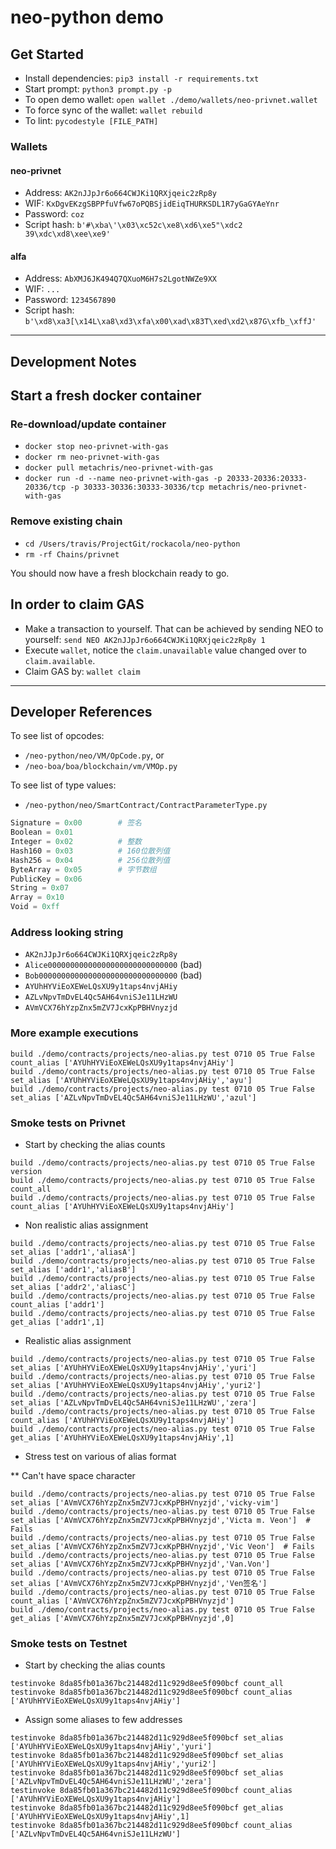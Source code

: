 # neo-python demo

## Get Started

* Install dependencies: `pip3 install -r requirements.txt`
* Start prompt: `python3 prompt.py -p`
* To open demo wallet: `open wallet ./demo/wallets/neo-privnet.wallet`
* To force sync of the wallet: `wallet rebuild`
* To lint: `pycodestyle [FILE_PATH]`

### Wallets

#### neo-privnet

* Address: `AK2nJJpJr6o664CWJKi1QRXjqeic2zRp8y`
* WIF: `KxDgvEKzgSBPPfuVfw67oPQBSjidEiqTHURKSDL1R7yGaGYAeYnr`
* Password: `coz`
* Script hash: `b'#\xba\'\x03\xc52c\xe8\xd6\xe5"\xdc2 39\xdc\xd8\xee\xe9'`

#### alfa

* Address: `AbXMJ6JK494Q7QXuoM6H7s2LgotNWZe9XX`
* WIF: `...`
* Password: `1234567890`
* Script hash: `b'\xd8\xa3[\x14L\xa8\xd3\xfa\x00\xad\x83T\xed\xd2\x87G\xfb_\xffJ'`

---

## Development Notes

## Start a fresh docker container

### Re-download/update container

* `docker stop neo-privnet-with-gas`
* `docker rm neo-privnet-with-gas`
* `docker pull metachris/neo-privnet-with-gas`
* `docker run -d --name neo-privnet-with-gas -p 20333-20336:20333-20336/tcp -p 30333-30336:30333-30336/tcp metachris/neo-privnet-with-gas`

### Remove existing chain

* `cd /Users/travis/ProjectGit/rockacola/neo-python`
* `rm -rf Chains/privnet`

You should now have a fresh blockchain ready to go.

## In order to claim GAS

* Make a transaction to yourself. That can be achieved by sending NEO to yourself: `send NEO AK2nJJpJr6o664CWJKi1QRXjqeic2zRp8y 1`
* Execute `wallet`, notice the `claim.unavailable` value changed over to `claim.available`.
* Claim GAS by: `wallet claim`

---

## Developer References

To see list of opcodes:

* `/neo-python/neo/VM/OpCode.py`, or
* `/neo-boa/boa/blockchain/vm/VMOp.py`

To see list of type values:

* `/neo-python/neo/SmartContract/ContractParameterType.py`

``` py
Signature = 0x00        # 签名
Boolean = 0x01
Integer = 0x02          # 整数
Hash160 = 0x03          # 160位散列值
Hash256 = 0x04          # 256位散列值
ByteArray = 0x05        # 字节数组
PublicKey = 0x06
String = 0x07
Array = 0x10
Void = 0xff
```

### Address looking string

* `AK2nJJpJr6o664CWJKi1QRXjqeic2zRp8y`
* `Alice00000000000000000000000000000` (bad)
* `Bob0000000000000000000000000000000` (bad)
* `AYUhHYViEoXEWeLQsXU9y1taps4nvjAHiy`
* `AZLvNpvTmDvEL4Qc5AH64vniSJe11LHzWU`
* `AVmVCX76hYzpZnx5mZV7JcxKpPBHVnyzjd`

### More example executions

```
build ./demo/contracts/projects/neo-alias.py test 0710 05 True False count_alias ['AYUhHYViEoXEWeLQsXU9y1taps4nvjAHiy']
build ./demo/contracts/projects/neo-alias.py test 0710 05 True False set_alias ['AYUhHYViEoXEWeLQsXU9y1taps4nvjAHiy','ayu']
build ./demo/contracts/projects/neo-alias.py test 0710 05 True False set_alias ['AZLvNpvTmDvEL4Qc5AH64vniSJe11LHzWU','azul']
```

### Smoke tests on Privnet

* Start by checking the alias counts

```
build ./demo/contracts/projects/neo-alias.py test 0710 05 True False version
build ./demo/contracts/projects/neo-alias.py test 0710 05 True False count_all
build ./demo/contracts/projects/neo-alias.py test 0710 05 True False count_alias ['AYUhHYViEoXEWeLQsXU9y1taps4nvjAHiy']
```

* Non realistic alias assignment

```
build ./demo/contracts/projects/neo-alias.py test 0710 05 True False set_alias ['addr1','aliasA']
build ./demo/contracts/projects/neo-alias.py test 0710 05 True False set_alias ['addr1','aliasB']
build ./demo/contracts/projects/neo-alias.py test 0710 05 True False set_alias ['addr2','aliasC']
build ./demo/contracts/projects/neo-alias.py test 0710 05 True False count_alias ['addr1']
build ./demo/contracts/projects/neo-alias.py test 0710 05 True False get_alias ['addr1',1]
```

* Realistic alias assignment

```
build ./demo/contracts/projects/neo-alias.py test 0710 05 True False set_alias ['AYUhHYViEoXEWeLQsXU9y1taps4nvjAHiy','yuri']
build ./demo/contracts/projects/neo-alias.py test 0710 05 True False set_alias ['AYUhHYViEoXEWeLQsXU9y1taps4nvjAHiy','yuri2']
build ./demo/contracts/projects/neo-alias.py test 0710 05 True False set_alias ['AZLvNpvTmDvEL4Qc5AH64vniSJe11LHzWU','zera']
build ./demo/contracts/projects/neo-alias.py test 0710 05 True False count_alias ['AYUhHYViEoXEWeLQsXU9y1taps4nvjAHiy']
build ./demo/contracts/projects/neo-alias.py test 0710 05 True False get_alias ['AYUhHYViEoXEWeLQsXU9y1taps4nvjAHiy',1]
```

* Stress test on various of alias format

** Can't have space character

```
build ./demo/contracts/projects/neo-alias.py test 0710 05 True False set_alias ['AVmVCX76hYzpZnx5mZV7JcxKpPBHVnyzjd','vicky-vim']
build ./demo/contracts/projects/neo-alias.py test 0710 05 True False set_alias ['AVmVCX76hYzpZnx5mZV7JcxKpPBHVnyzjd','Victa m. Veon']  # Fails
build ./demo/contracts/projects/neo-alias.py test 0710 05 True False set_alias ['AVmVCX76hYzpZnx5mZV7JcxKpPBHVnyzjd','Vic Veon']  # Fails
build ./demo/contracts/projects/neo-alias.py test 0710 05 True False set_alias ['AVmVCX76hYzpZnx5mZV7JcxKpPBHVnyzjd','Van.Von']
build ./demo/contracts/projects/neo-alias.py test 0710 05 True False set_alias ['AVmVCX76hYzpZnx5mZV7JcxKpPBHVnyzjd','Ven签名']
build ./demo/contracts/projects/neo-alias.py test 0710 05 True False count_alias ['AVmVCX76hYzpZnx5mZV7JcxKpPBHVnyzjd']
build ./demo/contracts/projects/neo-alias.py test 0710 05 True False get_alias ['AVmVCX76hYzpZnx5mZV7JcxKpPBHVnyzjd',0]
```

### Smoke tests on Testnet

* Start by checking the alias counts

```
testinvoke 8da85fb01a367bc214482d11c929d8ee5f090bcf count_all
testinvoke 8da85fb01a367bc214482d11c929d8ee5f090bcf count_alias ['AYUhHYViEoXEWeLQsXU9y1taps4nvjAHiy']
```

* Assign some aliases to few addresses

```
testinvoke 8da85fb01a367bc214482d11c929d8ee5f090bcf set_alias ['AYUhHYViEoXEWeLQsXU9y1taps4nvjAHiy','yuri']
testinvoke 8da85fb01a367bc214482d11c929d8ee5f090bcf set_alias ['AYUhHYViEoXEWeLQsXU9y1taps4nvjAHiy','yuri2']
testinvoke 8da85fb01a367bc214482d11c929d8ee5f090bcf set_alias ['AZLvNpvTmDvEL4Qc5AH64vniSJe11LHzWU','zera']
testinvoke 8da85fb01a367bc214482d11c929d8ee5f090bcf count_alias ['AYUhHYViEoXEWeLQsXU9y1taps4nvjAHiy']
testinvoke 8da85fb01a367bc214482d11c929d8ee5f090bcf get_alias ['AYUhHYViEoXEWeLQsXU9y1taps4nvjAHiy',1]
testinvoke 8da85fb01a367bc214482d11c929d8ee5f090bcf count_alias ['AZLvNpvTmDvEL4Qc5AH64vniSJe11LHzWU']
```
